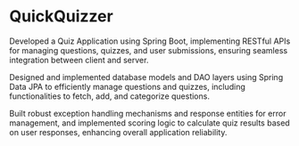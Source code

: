 # QuickQuizzer
Developed a Quiz Application using Spring Boot, implementing RESTful APIs for managing questions, quizzes, and user submissions, ensuring seamless integration between client and server.

Designed and implemented database models and DAO layers using Spring Data JPA to efficiently manage questions and quizzes, including functionalities to fetch, add, and categorize questions.

Built robust exception handling mechanisms and response entities for error management, and implemented scoring logic to calculate quiz results based on user responses, enhancing overall application reliability.
